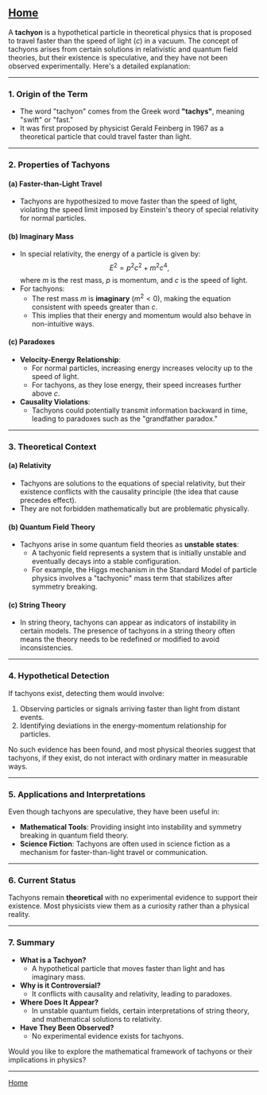 [Home](https://t2m.io/VwvDcuw)
---

A **tachyon** is a hypothetical particle in theoretical physics that is proposed to travel faster than the speed of light ($c$) in a vacuum. The concept of tachyons arises from certain solutions in relativistic and quantum field theories, but their existence is speculative, and they have not been observed experimentally. Here's a detailed explanation:

---

### **1. Origin of the Term**
- The word "tachyon" comes from the Greek word **"tachys"**, meaning "swift" or "fast."
- It was first proposed by physicist Gerald Feinberg in 1967 as a theoretical particle that could travel faster than light.

---

### **2. Properties of Tachyons**
#### **(a) Faster-than-Light Travel**
- Tachyons are hypothesized to move faster than the speed of light, violating the speed limit imposed by Einstein's theory of special relativity for normal particles.

#### **(b) Imaginary Mass**
- In special relativity, the energy of a particle is given by:
  $$E^2 = p^2c^2 + m^2c^4,$$
  where $m$ is the rest mass, $p$ is momentum, and $c$ is the speed of light.
- For tachyons:
  - The rest mass $m$ is **imaginary** ($m^2 < 0$), making the equation consistent with speeds greater than $c$.
  - This implies that their energy and momentum would also behave in non-intuitive ways.

#### **(c) Paradoxes**
- **Velocity-Energy Relationship**:
  - For normal particles, increasing energy increases velocity up to the speed of light.
  - For tachyons, as they lose energy, their speed increases further above $c$.
- **Causality Violations**:
  - Tachyons could potentially transmit information backward in time, leading to paradoxes such as the "grandfather paradox."

---

### **3. Theoretical Context**
#### **(a) Relativity**
- Tachyons are solutions to the equations of special relativity, but their existence conflicts with the causality principle (the idea that cause precedes effect).
- They are not forbidden mathematically but are problematic physically.

#### **(b) Quantum Field Theory**
- Tachyons arise in some quantum field theories as **unstable states**:
  - A tachyonic field represents a system that is initially unstable and eventually decays into a stable configuration.
  - For example, the Higgs mechanism in the Standard Model of particle physics involves a "tachyonic" mass term that stabilizes after symmetry breaking.

#### **(c) String Theory**
- In string theory, tachyons can appear as indicators of instability in certain models. The presence of tachyons in a string theory often means the theory needs to be redefined or modified to avoid inconsistencies.

---

### **4. Hypothetical Detection**
If tachyons exist, detecting them would involve:
1. Observing particles or signals arriving faster than light from distant events.
2. Identifying deviations in the energy-momentum relationship for particles.

No such evidence has been found, and most physical theories suggest that tachyons, if they exist, do not interact with ordinary matter in measurable ways.

---

### **5. Applications and Interpretations**
Even though tachyons are speculative, they have been useful in:
- **Mathematical Tools**: Providing insight into instability and symmetry breaking in quantum field theory.
- **Science Fiction**: Tachyons are often used in science fiction as a mechanism for faster-than-light travel or communication.

---

### **6. Current Status**
Tachyons remain **theoretical** with no experimental evidence to support their existence. Most physicists view them as a curiosity rather than a physical reality.

---

### **7. Summary**
- **What is a Tachyon?**
  - A hypothetical particle that moves faster than light and has imaginary mass.
- **Why is it Controversial?**
  - It conflicts with causality and relativity, leading to paradoxes.
- **Where Does It Appear?**
  - In unstable quantum fields, certain interpretations of string theory, and mathematical solutions to relativity.
- **Have They Been Observed?**
  - No experimental evidence exists for tachyons.

Would you like to explore the mathematical framework of tachyons or their implications in physics?


---

[Home](https://t2m.io/VwvDcuw)
